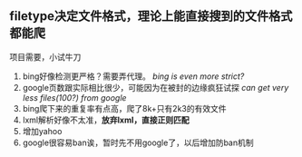 ## filetype决定文件格式，理论上能直接搜到的文件格式都能爬
项目需要，小试牛刀  
1. bing好像检测更严格？需要弄代理。   *bing is even more strict?*  
2. google页数跟实际相比很少，可能因为在被封的边缘疯狂试探  *can get very less files(100?) from google*  
3. bing爬下来的重复率有点高，爬了8k+只有2k3的有效文件  
4. lxml解析好像不太准，**放弃lxml，直接正则匹配**  
5. 增加yahoo  
6. google很容易ban诶，暂时先不用google了，以后增加防ban机制  
